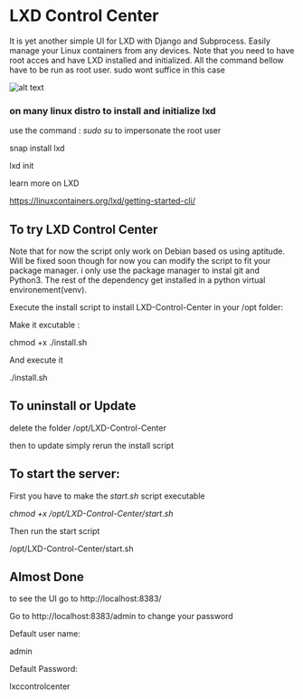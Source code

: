 # LXD Control Center

It is yet another simple UI for LXD with Django and Subprocess.
Easily manage your Linux containers from any devices. Note that you need to have root acces and have LXD installed and initialized. All the command bellow have to be run as root user. sudo wont suffice in this case



![alt text](https://imgur.com/7zcIV74.png "Screenshot By the way lydianna is the hostame of the computer it was runnin on.")

### on many linux distro to install and initialize lxd

use the command : _sudo su_ to impersonate the root user

snap install lxd

lxd init

learn more on LXD

https://linuxcontainers.org/lxd/getting-started-cli/

## To try LXD Control Center 

Note that for now the script only work on Debian based os using aptitude. Will be fixed soon though for now you can modify the script to fit your package manager. i only use the package manager to instal git and Python3. The rest of the dependency get installed in a python virtual environement(venv). 

Execute the install script to install LXD-Control-Center in your /opt folder:

Make it excutable :

chmod +x ./install.sh

And execute it

./install.sh

## To uninstall or Update

delete the folder /opt/LXD-Control-Center

then to update simply rerun the install script

## To start the server:

First you have to make the *start.sh* script executable

*chmod +x /opt/LXD-Control-Center/start.sh*

Then run the start script

/opt/LXD-Control-Center/start.sh 

## Almost Done

to see the UI go to http://localhost:8383/

Go to http://localhost:8383/admin to change your password 

Default user name:

admin

Default Password:

lxccontrolcenter
